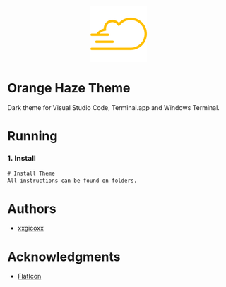 <p align="center">
  <img src="assets/imgs/orange-haze.png">
</p>

# Orange Haze Theme
Dark theme for Visual Studio Code, Terminal.app and Windows Terminal.

# Running
### 1. Install
````
# Install Theme
All instructions can be found on folders.
````

# Authors
* [xxgicoxx](https://github.com/xxgicoxx)

# Acknowledgments
* [FlatIcon](https://www.flaticon.com/)